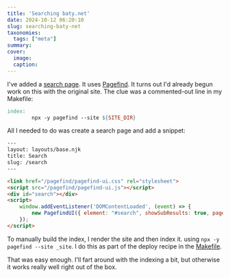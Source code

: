 ```yaml
---
title: 'Searching baty.net'
date: 2024-10-12 06:20:10
slug: searching-baty-net
taxonomies:
  tags: ["meta"]
summary: 
cover: 
  image: 
  caption: 
---
```



I've added a [search page](/search). It uses [Pagefind](https://pagefind.app). It turns out I'd already begun work on this with the original site. The clue was a commented-out line in my Makefile:

```makefile
index:
        npx -y pagefind --site ${SITE_DIR}
```

All I needed to do was create a search page and add a snippet:

```html
---
layout: layouts/base.njk
title: Search
slug: /search
---

<link href="/pagefind/pagefind-ui.css" rel="stylesheet">
<script src="/pagefind/pagefind-ui.js"></script>
<div id="search"></div>
<script>
    window.addEventListener('DOMContentLoaded', (event) => {
        new PagefindUI({ element: "#search", showSubResults: true, pageSize: 10, autofocus: true });
    });
</script>
```

To manually build the index, I render the site and then index it. using `npx -y pagefind --site _site`. I do this as part of the deploy recipe in the [Makefile](https://github.com/jackbaty/baty.blog-11ty/blob/main/Makefile).

That was easy enough. I'll fart around with the indexing a bit, but otherwise it works really well right out of the box.

